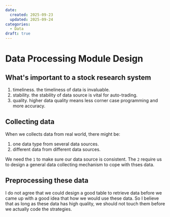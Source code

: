 ```yaml
---
date:
  created: 2025-09-23
  updated: 2025-09-24
categories:
  - Data
draft: true
---
```

# Data Processing Module Design

<!-- more -->

## What's important to a stock research system

1. timeliness. the timeliness of data is invaluable.
2. stability. the stability of data source is vital for auto-trading.
3. quality. higher data quality means less corner case programming and more accuracy.

## Collecting data

When we collects data from real world, there might be:

1. one data type from several data sources.
2. different data from different data sources.

We need the `1` to make sure our data source is consistent. The `2` require us to design a general data collecting mechanism to
cope with thses data.

## Preprocessing these data

I do not agree that we could design a good table to retrieve
data before we came up with a good idea that how we would use
these data. So I believe that as long as these data has high
quality, we should not touch them before we actually code the
strategies.
